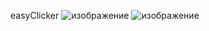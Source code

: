 easyClicker
![изображение](https://github.com/user-attachments/assets/19b7a209-4145-40c5-947f-6a57483edd87)
![изображение](https://github.com/user-attachments/assets/4b96e2d3-32c3-4f6d-9288-2281acfea080)
